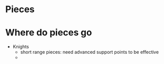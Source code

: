 Pieces
======

# Where do pieces go
* Knights
    * short range pieces: need advanced support points to be effective
    * 
